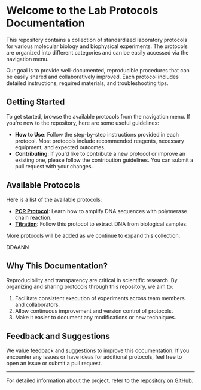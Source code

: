 # Welcome to the Lab Protocols Documentation

This repository contains a collection of standardized laboratory protocols for various molecular biology and biophysical experiments. The protocols are organized into different categories and can be easily accessed via the navigation menu.

Our goal is to provide well-documented, reproducible procedures that can be easily shared and collaboratively improved. Each protocol includes detailed instructions, required materials, and troubleshooting tips.

## Getting Started

To get started, browse the available protocols from the navigation menu. If you're new to the repository, here are some useful guidelines:

- **How to Use**: Follow the step-by-step instructions provided in each protocol. Most protocols include recommended reagents, necessary equipment, and expected outcomes.
- **Contributing**: If you'd like to contribute a new protocol or improve an existing one, please follow the contribution guidelines. You can submit a pull request with your changes.

## Available Protocols

Here is a list of the available protocols:

- **[PCR Protocol](protocols/Sample_protocol.md)**: Learn how to amplify DNA sequences with polymerase chain reaction.
- **[Titration](protocols/Titration_in_cells.md)**: Follow this protocol to extract DNA from biological samples.

More protocols will be added as we continue to expand this collection. 

DDAANN

## Why This Documentation?

Reproducibility and transparency are critical in scientific research. By organizing and sharing protocols through this repository, we aim to:

1. Facilitate consistent execution of experiments across team members and collaborators.
2. Allow continuous improvement and version control of protocols.
3. Make it easier to document any modifications or new techniques.

## Feedback and Suggestions

We value feedback and suggestions to improve this documentation. If you encounter any issues or have ideas for additional protocols, feel free to open an issue or submit a pull request.

---

For detailed information about the project, refer to the [repository on GitHub](https://github.com/darosio/lab-protocols).
